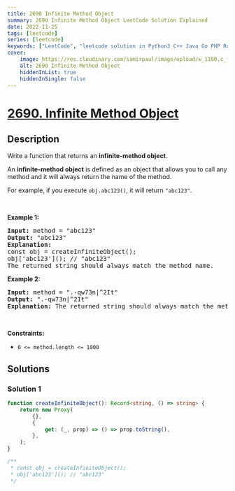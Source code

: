 ```yaml
---
title: 2690 Infinite Method Object
summary: 2690 Infinite Method Object LeetCode Solution Explained
date: 2022-11-25
tags: [leetcode]
series: [leetcode]
keywords: ["LeetCode", "leetcode solution in Python3 C++ Java Go PHP Ruby Swift TypeScript Rust C# JavaScript C", "2690 Infinite Method Object LeetCode Solution Explained in all languages"]
cover:
    image: https://res.cloudinary.com/samirpaul/image/upload/w_1100,c_fit,co_rgb:FFFFFF,l_text:Arial_75_bold:2690 Infinite Method Object - Solution Explained/problem-solving.webp
    alt: 2690 Infinite Method Object
    hiddenInList: true
    hiddenInSingle: false
---
```



# [2690. Infinite Method Object](https://leetcode.com/problems/infinite-method-object)


## Description

<p>Write a function that&nbsp;returns an&nbsp;<strong>infinite-method</strong><strong>&nbsp;object</strong>.</p>

<p>An&nbsp;<strong>infinite-method</strong><strong>&nbsp;object</strong>&nbsp;is defined as an object that allows you to call any method and it will always return the name of the method.</p>

<p>For example, if you execute&nbsp;<code>obj.abc123()</code>, it will return&nbsp;<code>&quot;abc123&quot;</code>.</p>

<p>&nbsp;</p>
<p><strong class="example">Example 1:</strong></p>

<pre>
<strong>Input:</strong> method = &quot;abc123&quot;
<strong>Output:</strong> &quot;abc123&quot;
<strong>Explanation:</strong>
const obj = createInfiniteObject();
obj[&#39;abc123&#39;](); // &quot;abc123&quot;
The returned string should always match the method name.</pre>

<p><strong class="example">Example 2:</strong></p>

<pre>
<strong>Input:</strong> method = &quot;.-qw73n|^2It&quot;
<strong>Output:</strong> &quot;.-qw73n|^2It&quot;
<strong>Explanation:</strong> The returned string should always match the method name.</pre>

<p>&nbsp;</p>
<p><strong>Constraints:</strong></p>

<ul>
	<li><code>0 &lt;= method.length &lt;= 1000</code></li>
</ul>

## Solutions

### Solution 1

<!-- tabs:start -->

```ts
function createInfiniteObject(): Record<string, () => string> {
    return new Proxy(
        {},
        {
            get: (_, prop) => () => prop.toString(),
        },
    );
}

/**
 * const obj = createInfiniteObject();
 * obj['abc123'](); // "abc123"
 */
```

<!-- tabs:end -->

<!-- end -->
